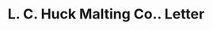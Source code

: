 ---
doi: 10.7916/D8C83N8S
date_other: '1880'
date_other_textual: 1880-1889
form: correspondence
genre:
- Letters (correspondence)
name:
- L. C. Huck Malting Co.
object_in_context_url: https://biggert.cul.columbia.edu/items/view/ave_biggert_00218
subject_hierarchical_geographic:
- Chicago, Illinois, United States
subject_name:
- L. C. Huck Malting Co.
title: L. C. Huck Malting Co.. Letter
sort_title: L. C. Huck Malting Co.. Letter
call_number: ave_biggert_00218
coordinates:
- 41.83694444444445,-87.68472222222222
pid: ave_biggert_00218
identifiers: ave_biggert_00218
thumbnail: https://derivativo-3.library.columbia.edu/iiif/2/ldpd:345177/full/!256,256/0/native.jpg
permalink: "/biggert/ave_biggert_00218/"
layout: iiif-image-page
---